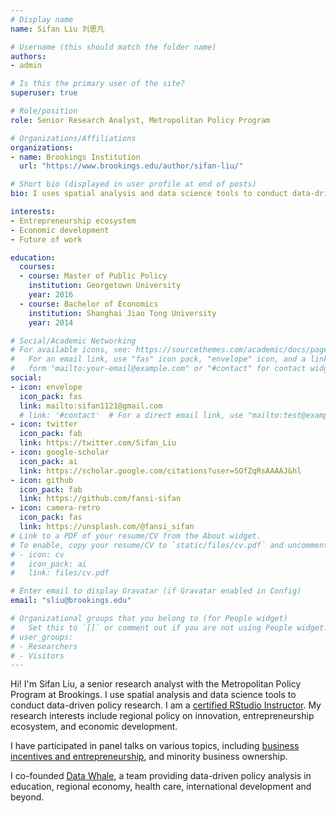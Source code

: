 ```yaml
---
# Display name
name: Sifan Liu 刘思凡

# Username (this should match the folder name)
authors:
- admin

# Is this the primary user of the site?
superuser: true

# Role/position
role: Senior Research Analyst, Metropolitan Policy Program

# Organizations/Affiliations
organizations:
- name: Brookings Institution
  url: "https://www.brookings.edu/author/sifan-liu/"

# Short bio (displayed in user profile at end of posts)
bio: I uses spatial analysis and data science tools to conduct data-driven policy research. I am a [certified RStudio Instructor](https://education.rstudio.com/trainers/people/liu+sifan/). My research interests include regional policy on innovation, entrepreneurship ecosystem, and economic development.

interests:
- Entrepreneurship ecosystem
- Economic development
- Future of work

education:
  courses:
  - course: Master of Public Policy
    institution: Georgetown University
    year: 2016
  - course: Bachelor of Economics
    institution: Shanghai Jiao Tong University
    year: 2014

# Social/Academic Networking
# For available icons, see: https://sourcethemes.com/academic/docs/page-builder/#icons
#   For an email link, use "fas" icon pack, "envelope" icon, and a link in the
#   form "mailto:your-email@example.com" or "#contact" for contact widget.
social:
- icon: envelope
  icon_pack: fas
  link: mailto:sifan1121@gmail.com
  # link: '#contact'  # For a direct email link, use "mailto:test@example.org".
- icon: twitter
  icon_pack: fab
  link: https://twitter.com/Sifan_Liu
- icon: google-scholar
  icon_pack: ai
  link: https://scholar.google.com/citations?user=SOfZqRsAAAAJ&hl
- icon: github
  icon_pack: fab
  link: https://github.com/fansi-sifan
- icon: camera-retro
  icon_pack: fas
  link: https://unsplash.com/@fansi_sifan
# Link to a PDF of your resume/CV from the About widget.
# To enable, copy your resume/CV to `static/files/cv.pdf` and uncomment the lines below.
# - icon: cv
#   icon_pack: ai
#   link: files/cv.pdf

# Enter email to display Gravatar (if Gravatar enabled in Config)
email: "sliu@brookings.edu"

# Organizational groups that you belong to (for People widget)
#   Set this to `[]` or comment out if you are not using People widget.
# user_groups:
# - Researchers
# - Visitors
---
```


Hi! I'm Sifan Liu, a senior research analyst with the Metropolitan Policy Program at Brookings. I use spatial analysis and data science tools to conduct data-driven policy research. I am a [certified RStudio Instructor](https://education.rstudio.com/trainers/people/liu+sifan/). My research interests include regional policy on innovation, entrepreneurship ecosystem, and economic development. 

I have participated in panel talks on various topics, including [business incentives and entrepreneurship](https://www.kauffman.org/entrepreneurship/research/issue-forum/entrepreneurship-business-incentives-webinar/), and minority business ownership.

I co-founded [Data Whale](https://www.data-whale.com/), a team providing data-driven policy analysis in education, regional economy, health care, international development and beyond.
